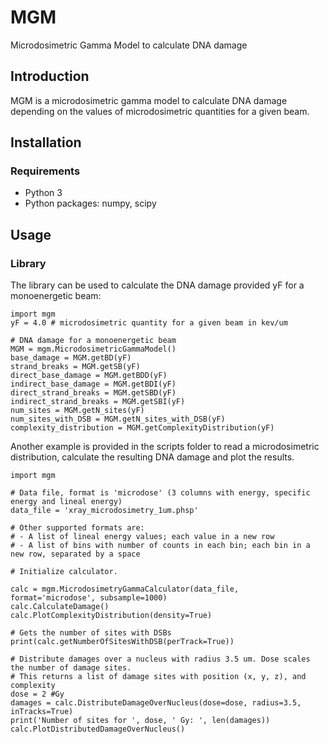 # MGM
Microdosimetric Gamma Model to calculate DNA damage

## Introduction
MGM is a microdosimetric gamma model to calculate DNA damage depending on the values of microdosimetric quantities for a given beam.

## Installation
### Requirements
* Python 3
* Python packages: numpy, scipy

## Usage
### Library
The library can be used to calculate the DNA damage provided yF for a monoenergetic beam:
```
import mgm
yF = 4.0 # microdosimetric quantity for a given beam in kev/um

# DNA damage for a monoenergetic beam
MGM = mgm.MicrodosimetricGammaModel()
base_damage = MGM.getBD(yF)
strand_breaks = MGM.getSB(yF)
direct_base_damage = MGM.getBDD(yF)
indirect_base_damage = MGM.getBDI(yF)
direct_strand_breaks = MGM.getSBD(yF)
indirect_strand_breaks = MGM.getSBI(yF)
num_sites = MGM.getN_sites(yF)
num_sites_with_DSB = MGM.getN_sites_with_DSB(yF)
complexity_distribution = MGM.getComplexityDistribution(yF)
```

Another example is provided in the scripts folder to read a microdosimetric distribution,
calculate the resulting DNA damage and plot the results.
```
import mgm

# Data file, format is 'microdose' (3 columns with energy, specific energy and lineal energy)
data_file = 'xray_microdosimetry_1um.phsp'

# Other supported formats are:
# - A list of lineal energy values; each value in a new row
# - A list of bins with number of counts in each bin; each bin in a new row, separated by a space

# Initialize calculator.

calc = mgm.MicrodosimetryGammaCalculator(data_file, format='microdose', subsample=1000)
calc.CalculateDamage()
calc.PlotComplexityDistribution(density=True)

# Gets the number of sites with DSBs
print(calc.getNumberOfSitesWithDSB(perTrack=True))

# Distribute damages over a nucleus with radius 3.5 um. Dose scales the number of damage sites.
# This returns a list of damage sites with position (x, y, z), and complexity
dose = 2 #Gy
damages = calc.DistributeDamageOverNucleus(dose=dose, radius=3.5, inTracks=True)
print('Number of sites for ', dose, ' Gy: ', len(damages))
calc.PlotDistributedDamageOverNucleus()
```